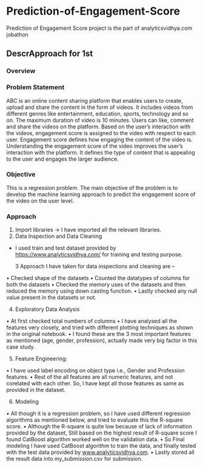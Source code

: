 # Prediction-of-Engagement-Score
Prediction of Engagement Score project is the part of  analyticsvidhya.com jobathon

<h2> DescrApproach for 1st 

<p>
  
  <h3> Overview </h3>

  <h3> Problem Statement </h3>
  
ABC is an online content sharing platform that enables users to create, upload and share the 
content in the form of videos. It includes videos from different genres like entertainment, 
education, sports, technology and so on. The maximum duration of video is 10 minutes.
Users can like, comment and share the videos on the platform.
Based on the user’s interaction with the videos, engagement score is assigned to the video with 
respect to each user. Engagement score defines how engaging the content of the video is.
Understanding the engagement score of the video improves the user’s interaction with the 
platform. It defines the type of content that is appealing to the user and engages the larger 
audience.
  
<h3> Objective </h3>
  
This is a regression problem. 
The main objective of the problem is to develop the machine learning approach to predict the
engagement score of the video on the user level.
  
  <h3> Approach </h3>
  
1. Import libraries -> I have imported all the relevant libraries.
2. Data Inspection and Data Cleaning 
  
* I used train and test dataset provided by https://www.analyticsvidhya.com/ for training and testing purpose.

  3 Approach I have taken for data inspections and cleaning are –
  
• Checked shape of the datasets
• Counted the datatypes of columns for both the datasets
• Checked the memory uses of the datasets and then reduced the memory using down casting function.
• Lastly checked any null value present in the datasets or not.

  4. Exploratory Data Analysis
  
• At first checked total numbers of columns
• I have analysed all the features very closely, and tried with different plotting techniques as shown in the original notebook.
• I found these are the 3 most important features as mentioned (age, gender, profession), actually made very big factor in this case study.

  5. Feature Engineering:
  
  • I have used label encoding on object type i.e., Gender and Profession features.
  • Rest of the all features are all numeric features, and not corelated with each other. So, I have kept all those features as same as provided in the dataset. 

  6. Modeling
  
• All though it is a regression problem, so I have used different regression algorithms as mentioned below, and tried to evaluate this the R-square score.
• Although the R-square is quite low because of lack of information provided by the dataset, Still based on the highest result of R-square score I found CatBoost algorithm worked well on the validation data. 
• So Final modeling I have used CatBoost algorithm to train the data, and finally tested with the test data provided by www.analyticsvidhya.com.
  • Lastly stored all the result data into my_submission.csv for submission.
  
  </p>
